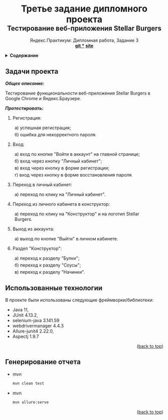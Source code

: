 <h1 align="center">Третье задание дипломного проекта</h1>
<h2 align ="center" style = "margin-top: -20px">Тестирование веб-приложения Stellar Burgers</h2>

  <p align="center" id="project-name">
    Яндекс.Практикум: Дипломная работа, Задание 3
    <br />
    <a href="https://github.com/Tatmel/QA-java-displom-3"><strong>git *</strong></a>
    <a href="https://stellarburgers.nomoreparties.site/"><strong>site</strong></a>
    <br />

  </p>



<!-- Содержание -->
<details>
  <summary><b>Содержание</b></summary>
  <ol>
    <li><a href="#tasks">Задачи проекта</a></li>
    <li><a href="#technologies">Использованные технологии</a></li>
    <li><a href="#start-tests">Генерирование отчета</a></li>
  </ol>
</details>



<!-- Задачи проекта -->
<h2 id="tasks">Задачи проекта</h2>

_**Общее описание:**_
<p>Тестирование функциональности веб-приложения Stellar Burgers в Google Chrome и Яндекс.Браузере.</p>

_**Протестировать:**_
1. Регистрация:
<p style="margin: 5px 30px;">a) успешная регистрация;</p>
<p style="margin: 5px 30px;">б) ошибка для некорректного пароля.</p>

2. Вход:
<p style="margin: 5px 30px;">a) вход по кнопке "Войти в аккаунт" на главной странице;</p>
<p style="margin: 5px 30px;">б) вход через кнопку "Личный кабинет";</p>
<p style="margin: 5px 30px;">в) вход через кнопку в форме регистрации;</p>
<p style="margin: 5px 30px;">г) вход через кнопку в форме восстановления пароля.</p>


3. Переход в личный кабинет:
<p style="margin: 5px 30px;">a) переход по клику на "Личный кабинет".</p>

4. Переход из личного кабинета в конструктор:
<p style="margin: 5px 30px;">a) переход по клику на "Конструктор" и на логотип Stellar Burgers.</p>

5. Выход из аккаунта:
<p style="margin: 5px 30px;">a) выход по кнопке "Выйти" в личном кабинете.</p>

6. Раздел "Конструктор":
<p style="margin: 5px 30px;">a) переход к разделу "Булки";</p>
<p style="margin: 5px 30px;">б) переход к разделу "Соусы";</p>
<p style="margin: 5px 30px;">в) переход к разделу "Начинки".</p>

<!-- Использованные технологии -->
<h2 id="technologies">Использованные технологии</h2>

В проекте были использованы следующие фреймворки/библиотеки:
* Java 11,
* JUnit 4.13.2,
* selenium-java 3.141.59
* webdrivermanager 4.4.3
* Allure-junit4 2.22.0,
* Aspectj 1.9.7

<p align="right">(<a href="#project-name">back to top</a>)</p>



<!-- Генерирование отчета -->
<h2 id="start-tests">Генерирование отчета</h2>

* mvn
  ```sh
  mvn clean test
  ```
* mvn
  ```sh
  mvn allure:serve
  ```

<p align="right">(<a href="#project-name">back to top</a>)</p>